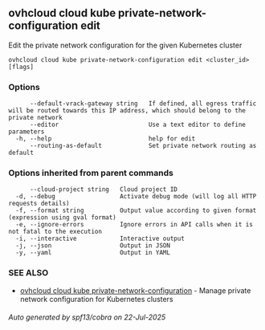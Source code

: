 ## ovhcloud cloud kube private-network-configuration edit

Edit the private network configuration for the given Kubernetes cluster

```
ovhcloud cloud kube private-network-configuration edit <cluster_id> [flags]
```

### Options

```
      --default-vrack-gateway string   If defined, all egress traffic will be routed towards this IP address, which should belong to the private network
      --editor                         Use a text editor to define parameters
  -h, --help                           help for edit
      --routing-as-default             Set private network routing as default
```

### Options inherited from parent commands

```
      --cloud-project string   Cloud project ID
  -d, --debug                  Activate debug mode (will log all HTTP requests details)
  -f, --format string          Output value according to given format (expression using gval format)
  -e, --ignore-errors          Ignore errors in API calls when it is not fatal to the execution
  -i, --interactive            Interactive output
  -j, --json                   Output in JSON
  -y, --yaml                   Output in YAML
```

### SEE ALSO

* [ovhcloud cloud kube private-network-configuration](ovhcloud_cloud_kube_private-network-configuration.md)	 - Manage private network configuration for Kubernetes clusters

###### Auto generated by spf13/cobra on 22-Jul-2025
